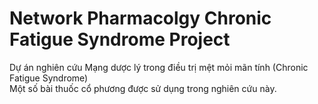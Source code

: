 # Network Pharmacolgy Chronic Fatigue Syndrome Project
Dự án nghiên cứu Mạng dược lý trong điều trị mệt mỏi mãn tính (Chronic Fatigue Syndrome) \
Một số bài thuốc cổ phương được sử dụng trong nghiên cứu này.
